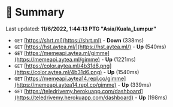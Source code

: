 # 📖 Summary
Last updated: **11/6/2022, 1:44:13 PTG "Asia/Kuala_Lumpur"**

- `GET` [https://shrt.ml](https://shrt.ml) - **Down** (338ms)
- `GET` [https://hst.aytea.ml/](https://hst.aytea.ml/) - **Up** (540ms)
- `GET` [https://memeapi.aytea.ml/gimme](https://memeapi.aytea.ml/gimme) - **Up** (1221ms)
- `GET` [https://color.aytea.ml/4b31d6.png](https://color.aytea.ml/4b31d6.png) - **Up** (1540ms)
- `GET` [https://memeapi.aytea14.repl.co/gimme](https://memeapi.aytea14.repl.co/gimme) - **Up** (339ms)
- `GET` [https://teledrivemy.herokuapp.com/dashboard](https://teledrivemy.herokuapp.com/dashboard) - **Up** (198ms)
